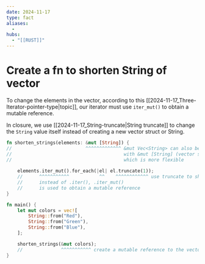 ```yaml
---
date: 2024-11-17
type: fact
aliases:
  -
hubs:
  - "[[RUST]]"
---
```


# Create a fn to shorten String of vector

To change the elements in the vector, according to this [[2024-11-17_Three-Iterator-pointer-type|topic]], our iterator must use `iter_mut()` to obtain a mutable reference.

In closure, we use [[2024-11-17_String-truncate|String truncate]] to change the `String` value itself instead of creating a new vector struct or String.

```rust
fn shorten_strings(elements: &mut [String]) {
//                           ^^^^^^^^^^^^^ &mut Vec<String> can also be replaced
//                                         with &mut [String] (vector slice)
//                                         which is more flexible    
    
    elements.iter_mut().for_each(|el| el.truncate(1));
    //      ^^^^^^^^^^^           ^^    ^^^^^^^^^^^^ use truncate to shorten the String value itself  
    //      instead of .iter(), .iter_mut()
    //      is used to obtain a mutable reference
}

fn main() {
    let mut colors = vec![
        String::from("Red"),
        String::from("Green"),
        String::from("Blue"),
    ];

    shorten_strings(&mut colors);
    //              ^^^^^^^^^^^ create a mutable reference to the vector and pass it to the function
}

```
